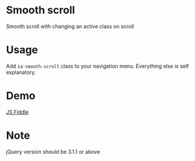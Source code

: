 # Smooth scroll
Smooth scroll with changing an active class on scroll

# Usage
Add ```ia-smooth-scroll``` class to your navigation menu.
Everything else is self explanatory.

# Demo
<a href="https://jsfiddle.net/bin182/5n59b8wt/" target="_blank">JS Fiddle</a>

# Note
jQuery version should be 3.1.1 or above